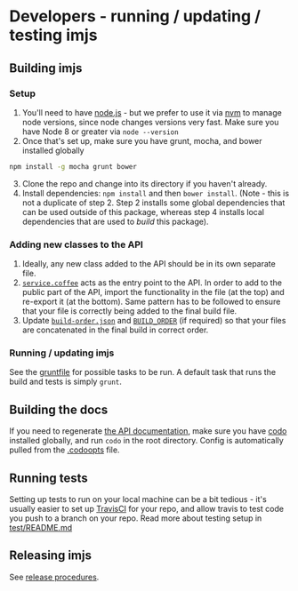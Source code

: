 # Developers - running / updating / testing imjs

## Building imjs

### Setup

1. You'll need to have [node.js](https://nodejs.org/en/download/) - but we prefer to use it via [nvm](https://github.com/creationix/nvm#installation) to manage node versions, since node changes versions very fast. Make sure you have Node 8 or greater via `node --version`
2. Once that's set up, make sure you have grunt, mocha, and bower installed globally
```bash
npm install -g mocha grunt bower
```
3. Clone the repo and change into its directory if you haven't already.
4. Install dependencies: `npm install` and then `bower install`. (Note - this is not a duplicate of step 2. Step 2 installs some global dependencies that can be used outside of this package, whereas step 4 installs local dependencies that are used to _build_ this package).

### Adding new classes to the API

1. Ideally, any new class added to the API should be in its own separate file.
2. [`service.coffee`](src/service.coffee) acts as the entry point to the API. In order to add to the public part of the API, import the functionality in the file (at the top) and re-export it (at the bottom). Same pattern has to be followed to ensure that your file is correctly being added to the final build file.
3. Update [`build-order.json`](build-order.json) and [`BUILD_ORDER`](BUILD_ORDER) (if required) so that your files are concatenated in the final build in correct order.

### Running / updating imjs

See the [gruntfile](Gruntfile.js) for possible tasks to be run. A default task that runs the build and tests is simply `grunt`.

## Building the docs

If you need to regenerate [the API documentation](http://alexkalderimis.github.io/imjs/), make sure you have [codo](https://www.npmjs.com/package/codo) installed globally, and run `codo` in the root directory. Config is automatically pulled from the [.codoopts](.codoopts) file.

## Running tests

Setting up tests to run on your local machine can be a bit tedious - it's usually easier to set up [TravisCI](https://travis-ci.org/) for your repo, and allow travis to test code you push to a branch on your repo. Read more about testing setup in [test/README.md](test/README.md)

## Releasing imjs

See [release procedures](release-procedure.md).
